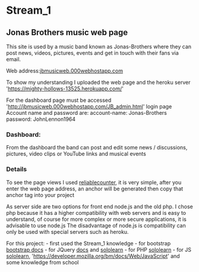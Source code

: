 # Stream_1

## Jonas Brothers music web page

This site is used by a music band known as Jonas-Brothers where they can post news, videos, 
pictures, events and get in touch with their fans via email.

Web address:[jbmusicweb.000webhostapp.com](http://jbmusicweb.000webhostapp.com)

To show my understanding I uploaded the web page and the heroku server 'https://mighty-hollows-13525.herokuapp.com/'

For the dashboard page must be accessed 'http://jbmusicweb.000webhostapp.com/JB_admin.html' login page
Account name and password are:
account-name: Jonas-Brothers
password: JohnLennon1964

### Dashboard:

From the dashboard the band can post and edit some news / discussions, pictures, 
video clips or YouTube links and musical events

### Details

To see the page views I used [reliablecounter](http://www.reliablecounter.com/),
it is very simple, after you enter the web page address, an anchor will be generated
then copy that anchor tag into your project

As server side are two options for front end node.js and the old php.
I chose php because it has a higher compatibility with web servers and is easy to understand,
of course for more complex or more secure applications, it is advisable to use node.js
The disadvantage of node.js is compatibility can only be used with special servers such as heroku.

For this project:
	- first used the Stream_1 knowledge
	- for bootstrap [bootstrap docs](https://getbootstrap.com/docs/3.3/)
	- for JQuery [docs](http://api.jquery.com/) and [sololearn](https://www.sololearn.com/Courses/)
	- for PHP [sololearn](https://www.sololearn.com/Courses/)
	- for JS [sololearn](https://www.sololearn.com/Courses/), 'https://developer.mozilla.org/bm/docs/Web/JavaScript'
	  and some knowledge from school



